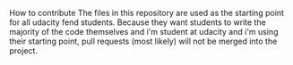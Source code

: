 How to contribute
The files in this repository are used as the starting point for all udacity fend students. Because they want students to write the majority of the code themselves and i'm student at udacity and i'm using their starting point, pull requests (most likely) will not be merged into the project.
